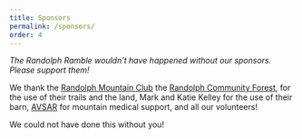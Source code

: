```yaml
---
title: Sponsors
permalink: /sponsors/
order: 4
---
```



_The Randolph Ramble wouldn’t have happened without our sponsors. Please support them!_ 

We thank the [Randolph Mountain Club](http://randolphmountainclub.org) the [Randolph Community Forest](http://randolphforest.org), for the use of their trails and the land, Mark and Katie Kelley for the use of their barn, [AVSAR](https://www.facebook.com/pages/Androscoggin-Valley-Search-and-Rescue/163437667019413) for mountain medical support, and all our volunteers! 

We could not have done this without you!

